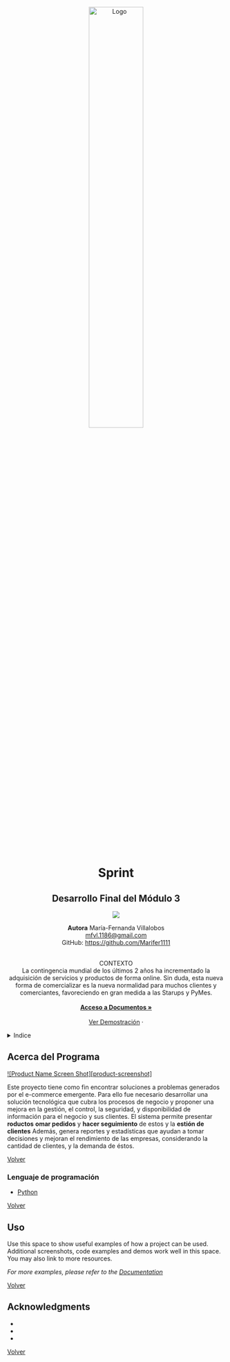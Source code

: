 <div id="volver"></div>

<!--[![Contributors][contributors-shield]][contributors-url]
[![Forks][forks-shield]][forks-url]-->

<br />
<div align="center">
  <a href="https://github.com/Marifer1111/Ejercicios_Bootcamp/tree/main/M%C3%B3dulo%203/Enviados/M3-Sprint-MFVL">
    <img src="images/logo.png" alt="Logo" width="50%" height="50%">
  </a>

<h1 align="center"><b>Sprint</b></h1>
<h2 align="center"> Desarrollo Final del Módulo 3</h2>

![](https://miro.medium.com/max/960/0*H918SbNILoTE9IlO.jpg)

<b>Autora</b>
María-Fernanda Villalobos 
<br />
mfvl.1186@gmail.com
<br />
GitHub: https://github.com/Marifer1111
<br />
<br />

  <p align="center">
    CONTEXTO
    <br/>
        La contingencia mundial de los últimos 2 años ha incrementado la adquisición de servicios y productos de forma online. 
        Sin duda, esta nueva forma de comercializar es la nueva normalidad para muchos clientes y comerciantes, favoreciendo 
        en gran medida a las Starups y PyMes.
    </summary>
    <br />
    <br />
    <a href="https://github.com/github_username/repo_name"><strong>Acceso a Documentos »</strong></a>
    <br />
    <br />
    <a href="https://github.com/github_username/repo_name">Ver Demostración</a>
    ·
  </p>
</div>

<details>
  <summary>Indice</summary>
  <ol>
    <li>
      <a href="#acerca-del-programa">Acerca del Programa</a>
      <ul>
        <li><a href="#lenguaje-de-programación">Lenguaje de programación </a></li>
      </ul>
    </li>
    <li><a href="#uso">Uso</a></li>
    <li><a href="#roadmap">Roadmap</a></li>
    <li><a href="#acknowledgments">Acknowledgments</a></li>
  </ol>
</details>


## Acerca del Programa

[![Product Name Screen Shot][product-screenshot]](https://example.com)
<summary> 
    Este proyecto tiene como fin encontrar soluciones a problemas generados por el e-commerce emergente. Para ello fue necesario desarrollar una solución tecnológica que cubra los 
    procesos de negocio y proponer una mejora en la gestión, el control, la seguridad, y 
    disponibilidad de información para el negocio y sus clientes. 
    El sistema permite presentar <b>roductos</b> <b>omar pedidos</b> y <b>hacer seguimiento</b> de estos y la <b>estión de clientes</b> Además, genera reportes y estadísticas que ayudan a tomar decisiones y mejoran el rendimiento de las empresas, considerando la cantidad de clientes, y la demanda de éstos. 
    </summary>

<p align="left"><a href="#volver">Volver</a></p>



### Lenguaje de programación

* [Python](https://www.python.org/)

<p align="left"><a href="#volver">Volver</a></p>



## Uso

Use this space to show useful examples of how a project can be used. Additional screenshots, code examples and demos work well in this space. You may also link to more resources.

_For more examples, please refer to the [Documentation](https://example.com)_

<p align="left"><a href="#volver">Volver</a></p>



<!-- ACKNOWLEDGMENTS -->
## Acknowledgments

* []()
* []()
* []()

<p align="left"><a href="#volver">Volver</a></p>

